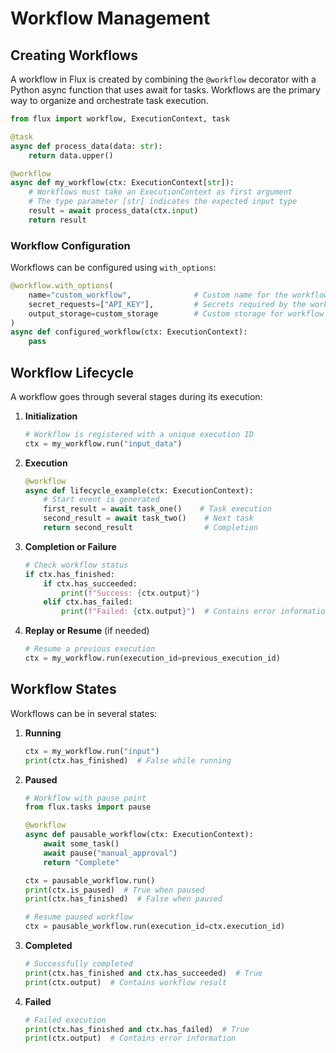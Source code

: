 # Workflow Management

## Creating Workflows

A workflow in Flux is created by combining the `@workflow` decorator with a Python async function that uses await for tasks. Workflows are the primary way to organize and orchestrate task execution.

```python
from flux import workflow, ExecutionContext, task

@task
async def process_data(data: str):
    return data.upper()

@workflow
async def my_workflow(ctx: ExecutionContext[str]):
    # Workflows must take an ExecutionContext as first argument
    # The type parameter [str] indicates the expected input type
    result = await process_data(ctx.input)
    return result
```

### Workflow Configuration

Workflows can be configured using `with_options`:

```python
@workflow.with_options(
    name="custom_workflow",              # Custom name for the workflow
    secret_requests=["API_KEY"],         # Secrets required by the workflow
    output_storage=custom_storage        # Custom storage for workflow outputs
)
async def configured_workflow(ctx: ExecutionContext):
    pass
```

## Workflow Lifecycle

A workflow goes through several stages during its execution:

1. **Initialization**
   ```python
   # Workflow is registered with a unique execution ID
   ctx = my_workflow.run("input_data")
   ```

2. **Execution**
   ```python
   @workflow
   async def lifecycle_example(ctx: ExecutionContext):
       # Start event is generated
       first_result = await task_one()    # Task execution
       second_result = await task_two()    # Next task
       return second_result                # Completion
   ```

3. **Completion or Failure**
   ```python
   # Check workflow status
   if ctx.has_finished:
       if ctx.has_succeeded:
           print(f"Success: {ctx.output}")
       elif ctx.has_failed:
           print(f"Failed: {ctx.output}")  # Contains error information
   ```

4. **Replay or Resume** (if needed)
   ```python
   # Resume a previous execution
   ctx = my_workflow.run(execution_id=previous_execution_id)
   ```

## Workflow States

Workflows can be in several states:

1. **Running**
   ```python
   ctx = my_workflow.run("input")
   print(ctx.has_finished)  # False while running
   ```

2. **Paused**
   ```python
   # Workflow with pause point
   from flux.tasks import pause

   @workflow
   async def pausable_workflow(ctx: ExecutionContext):
       await some_task()
       await pause("manual_approval")
       return "Complete"

   ctx = pausable_workflow.run()
   print(ctx.is_paused)  # True when paused
   print(ctx.has_finished)  # False when paused

   # Resume paused workflow
   ctx = pausable_workflow.run(execution_id=ctx.execution_id)
   ```

3. **Completed**
   ```python
   # Successfully completed
   print(ctx.has_finished and ctx.has_succeeded)  # True
   print(ctx.output)  # Contains workflow result
   ```

4. **Failed**
   ```python
   # Failed execution
   print(ctx.has_finished and ctx.has_failed)  # True
   print(ctx.output)  # Contains error information
   ```

